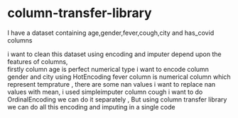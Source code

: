 # column-transfer-library
I have a dataset containing age,gender,fever,cough,city and has_covid columns

i want to clean this dataset using encoding and imputer depend upon the features of columns,  
firstly column age is perfect numerical type
i want to encode column gender and city using HotEncoding 
fever column is numerical column which represent temprature , there are some nan values i want to replace nan values with mean, i used simpleimputer
column cough i want to do OrdinalEncoding
we can do it separately , But using column transfer library we can do all this encoding and imputing in a single code
